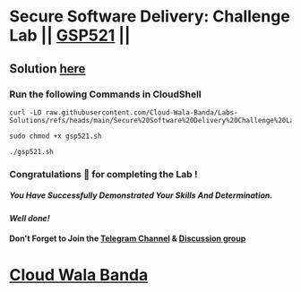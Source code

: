 # Secure Software Delivery: Challenge Lab || [GSP521](https://www.cloudskillsboost.google/focuses/104244?parent=catalog) ||

## Solution [here](https://youtu.be/i8TPnSVc2qU)

### Run the following Commands in CloudShell

```
curl -LO raw.githubusercontent.com/Cloud-Wala-Banda/Labs-Solutions/refs/heads/main/Secure%20Software%20Delivery%20Challenge%20Lab/gsp521.sh

sudo chmod +x gsp521.sh

./gsp521.sh
```

### Congratulations 🎉 for completing the Lab !

##### *You Have Successfully Demonstrated Your Skills And Determination.*

#### *Well done!*

#### Don't Forget to Join the [Telegram Channel](https://t.me/cloudwalabanda) & [Discussion group](https://t.me/cloudwalabandachats)

# [Cloud Wala Banda](https://www.youtube.com/@cloudwalabanda)
